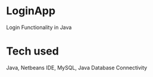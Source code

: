 # LoginApp
Login Functionality in Java
# Tech used
Java, Netbeans IDE, MySQL, Java Database Connectivity